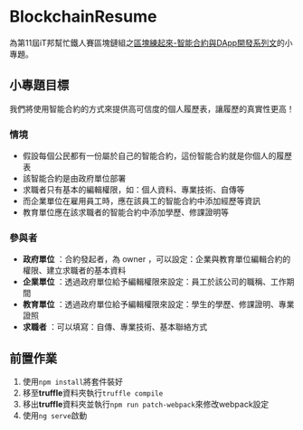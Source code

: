 # BlockchainResume
為第11屆iT邦幫忙鐵人賽區塊鏈組之[區塊練起來-智能合約與DApp開發系列文](https://ithelp.ithome.com.tw/users/20119338/ironman/2150)的小專題。

## 小專題目標
我們將使用智能合約的方式來提供高可信度的個人履歷表，讓履歷的真實性更高！
### 情境
* 假設每個公民都有一份屬於自己的智能合約，這份智能合約就是你個人的履歷表
* 該智能合約是由政府單位部署
* 求職者只有基本的編輯權限，如：個人資料、專業技術、自傳等
* 而企業單位在雇用員工時，應在該員工的智能合約中添加經歷等資訊
* 教育單位應在該求職者的智能合約中添加學歷、修課證明等

### 參與者
* **政府單位** ：合約發起者，為 owner ，可以設定：企業與教育單位編輯合約的權限、建立求職者的基本資料
* **企業單位** ：透過政府單位給予編輯權限來設定：員工於該公司的職稱、工作期間
* **教育單位** ：透過政府單位給予編輯權限來設定：學生的學歷、修課證明、專業證照
* **求職者** ：可以填寫：自傳、專業技術、基本聯絡方式

## 前置作業
1. 使用`npm install`將套件裝好
2. 移至**truffle**資料夾執行`truffle compile`
3. 移出**truffle**資料夾並執行`npm run patch-webpack`來修改webpack設定
4. 使用`ng serve`啟動

